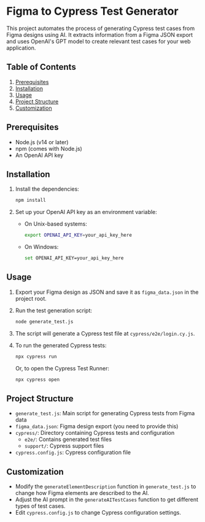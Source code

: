# Figma to Cypress Test Generator

This project automates the process of generating Cypress test cases from Figma designs using AI. It extracts information from a Figma JSON export and uses OpenAI's GPT model to create relevant test cases for your web application.

## Table of Contents

1. [Prerequisites](#prerequisites)
2. [Installation](#installation)
3. [Usage](#usage)
4. [Project Structure](#project-structure)
5. [Customization](#customization)

## Prerequisites

- Node.js (v14 or later)
- npm (comes with Node.js)
- An OpenAI API key

## Installation

1. Install the dependencies:

   ```bash
   npm install
   ```

2. Set up your OpenAI API key as an environment variable:

   - On Unix-based systems:
     ```bash
     export OPENAI_API_KEY=your_api_key_here
     ```
   - On Windows:
     ```bash
     set OPENAI_API_KEY=your_api_key_here
     ```

## Usage

1. Export your Figma design as JSON and save it as `figma_data.json` in the project root.

2. Run the test generation script:

   ```bash
   node generate_test.js
   ```

3. The script will generate a Cypress test file at `cypress/e2e/login.cy.js`.

4. To run the generated Cypress tests:

   ```bash
   npx cypress run
   ```

   Or, to open the Cypress Test Runner:

   ```bash
   npx cypress open
   ```

## Project Structure

- `generate_test.js`: Main script for generating Cypress tests from Figma data
- `figma_data.json`: Figma design export (you need to provide this)
- `cypress/`: Directory containing Cypress tests and configuration
  - `e2e/`: Contains generated test files
  - `support/`: Cypress support files
- `cypress.config.js`: Cypress configuration file

## Customization

- Modify the `generateElementDescription` function in `generate_test.js` to change how Figma elements are described to the AI.
- Adjust the AI prompt in the `generateAITestCases` function to get different types of test cases.
- Edit `cypress.config.js` to change Cypress configuration settings.
